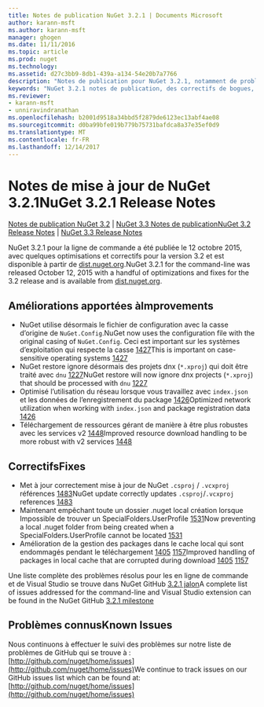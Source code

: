 ```yaml
---
title: Notes de publication NuGet 3.2.1 | Documents Microsoft
author: karann-msft
ms.author: karann-msft
manager: ghogen
ms.date: 11/11/2016
ms.topic: article
ms.prod: nuget
ms.technology: 
ms.assetid: d27c3bb9-8db1-439a-a134-54e20b7a7766
description: "Notes de publication pour NuGet 3.2.1, notamment de problèmes connus, des correctifs de bogues, les fonctionnalités ajoutées et dcr."
keywords: "NuGet 3.2.1 notes de publication, des correctifs de bogues, problèmes connus, ajouté des fonctionnalités, DCR"
ms.reviewer:
- karann-msft
- unniravindranathan
ms.openlocfilehash: b2001d9518a34bbd5f2879de6123ec13abf4ae08
ms.sourcegitcommit: d0ba99bfe019b779b75731bafdca8a37e35ef0d9
ms.translationtype: MT
ms.contentlocale: fr-FR
ms.lasthandoff: 12/14/2017
---
```

# <a name="nuget-321-release-notes"></a><span data-ttu-id="ba6ab-104">Notes de mise à jour de NuGet 3.2.1</span><span class="sxs-lookup"><span data-stu-id="ba6ab-104">NuGet 3.2.1 Release Notes</span></span>

<span data-ttu-id="ba6ab-105">[Notes de publication NuGet 3.2](../release-notes/nuget-3.2.md) | [NuGet 3.3 Notes de publication](../release-notes/nuget-3.3.md)</span><span class="sxs-lookup"><span data-stu-id="ba6ab-105">[NuGet 3.2 Release Notes](../release-notes/nuget-3.2.md) | [NuGet 3.3 Release Notes](../release-notes/nuget-3.3.md)</span></span>

<span data-ttu-id="ba6ab-106">NuGet 3.2.1 pour la ligne de commande a été publiée le 12 octobre 2015, avec quelques optimisations et correctifs pour la version 3.2 et est disponible à partir de [dist.nuget.org](http://dist.nuget.org/index.html).</span><span class="sxs-lookup"><span data-stu-id="ba6ab-106">NuGet 3.2.1 for the command-line was released October 12, 2015 with a handful of optimizations and fixes for the 3.2 release and is available from [dist.nuget.org](http://dist.nuget.org/index.html).</span></span>

## <a name="improvements"></a><span data-ttu-id="ba6ab-107">Améliorations apportées à</span><span class="sxs-lookup"><span data-stu-id="ba6ab-107">Improvements</span></span>

* <span data-ttu-id="ba6ab-108">NuGet utilise désormais le fichier de configuration avec la casse d’origine de `NuGet.Config`.</span><span class="sxs-lookup"><span data-stu-id="ba6ab-108">NuGet now uses the configuration file with the original casing of `NuGet.Config`.</span></span>  <span data-ttu-id="ba6ab-109">Ceci est important sur les systèmes d’exploitation qui respecte la casse [1427](https://github.com/NuGet/Home/issues/1427)</span><span class="sxs-lookup"><span data-stu-id="ba6ab-109">This is important on case-sensitive operating systems [1427](https://github.com/NuGet/Home/issues/1427)</span></span>
* <span data-ttu-id="ba6ab-110">NuGet restore ignore désormais des projets dnx (`*.xproj`) qui doit être traité avec `dnu` [1227](https://github.com/NuGet/Home/issues/1227)</span><span class="sxs-lookup"><span data-stu-id="ba6ab-110">NuGet restore will now ignore dnx projects (`*.xproj`) that should be processed with `dnu` [1227](https://github.com/NuGet/Home/issues/1227)</span></span>
* <span data-ttu-id="ba6ab-111">Optimisé l’utilisation du réseau lorsque vous travaillez avec `index.json` et les données de l’enregistrement du package [1426](https://github.com/NuGet/Home/issues/1426)</span><span class="sxs-lookup"><span data-stu-id="ba6ab-111">Optimized network utilization when working with `index.json` and package registration data [1426](https://github.com/NuGet/Home/issues/1426)</span></span>
* <span data-ttu-id="ba6ab-112">Téléchargement de ressources gérant de manière à être plus robustes avec les services v2 [1448](https://github.com/NuGet/Home/issues/1448)</span><span class="sxs-lookup"><span data-stu-id="ba6ab-112">Improved resource download handling to be more robust with v2 services [1448](https://github.com/NuGet/Home/issues/1448)</span></span>

## <a name="fixes"></a><span data-ttu-id="ba6ab-113">Correctifs</span><span class="sxs-lookup"><span data-stu-id="ba6ab-113">Fixes</span></span>

* <span data-ttu-id="ba6ab-114">Met à jour correctement mise à jour de NuGet `.csproj` / `.vcxproj` références [1483](https://github.com/NuGet/Home/issues/1483)</span><span class="sxs-lookup"><span data-stu-id="ba6ab-114">NuGet update correctly updates `.csproj`/`.vcxproj` references [1483](https://github.com/NuGet/Home/issues/1483)</span></span>
* <span data-ttu-id="ba6ab-115">Maintenant empêchant toute un dossier .nuget local création lorsque Impossible de trouver un SpecialFolders.UserProfile [1531](https://github.com/NuGet/Home/issues/1531)</span><span class="sxs-lookup"><span data-stu-id="ba6ab-115">Now preventing a local .nuget folder from being created when a SpecialFolders.UserProfile cannot be located [1531](https://github.com/NuGet/Home/issues/1531)</span></span>
* <span data-ttu-id="ba6ab-116">Amélioration de la gestion des packages dans le cache local qui sont endommagés pendant le téléchargement [1405](https://github.com/NuGet/Home/issues/1405) [1157](https://github.com/NuGet/Home/issues/1157)</span><span class="sxs-lookup"><span data-stu-id="ba6ab-116">Improved handling of packages in local cache that are corrupted during download [1405](https://github.com/NuGet/Home/issues/1405) [1157](https://github.com/NuGet/Home/issues/1157)</span></span>

<span data-ttu-id="ba6ab-117">Une liste complète des problèmes résolus pour les en ligne de commande et de Visual Studio se trouve dans NuGet GitHub [3.2.1 jalon](https://github.com/NuGet/Home/issues?q=milestone%3A3.2.1+is%3Aclosed)</span><span class="sxs-lookup"><span data-stu-id="ba6ab-117">A complete list of issues addressed for the command-line and Visual Studio extension can be found in the NuGet GitHub [3.2.1 milestone](https://github.com/NuGet/Home/issues?q=milestone%3A3.2.1+is%3Aclosed)</span></span>

## <a name="known-issues"></a><span data-ttu-id="ba6ab-118">Problèmes connus</span><span class="sxs-lookup"><span data-stu-id="ba6ab-118">Known Issues</span></span>

<span data-ttu-id="ba6ab-119">Nous continuons à effectuer le suivi des problèmes sur notre liste de problèmes de GitHub qui se trouve à : [http://github.com/nuget/home/issues](http://github.com/nuget/home/issues)</span><span class="sxs-lookup"><span data-stu-id="ba6ab-119">We continue to track issues on our GitHub issues list which can be found at: [http://github.com/nuget/home/issues](http://github.com/nuget/home/issues)</span></span>